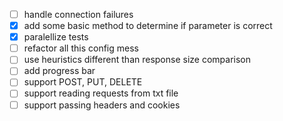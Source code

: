 - [ ] handle connection failures
- [x] add some basic method to determine if parameter is correct 
- [x] paralellize tests
- [ ] refactor all this config mess
- [ ] use heuristics different than response size comparison
- [ ] add progress bar
- [ ] support POST, PUT, DELETE
- [ ] support reading requests from txt file
- [ ] support passing headers and cookies
